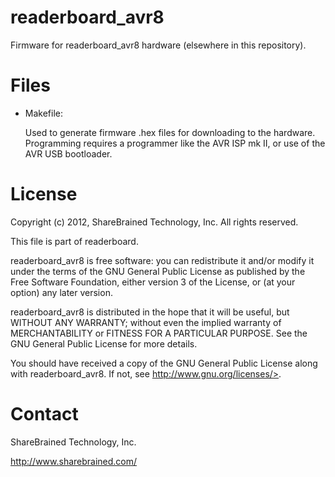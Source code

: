 readerboard_avr8
================

Firmware for readerboard_avr8 hardware (elsewhere in this repository).

Files
=====

* Makefile:

    Used to generate firmware .hex files for downloading to the hardware.
    Programming requires a programmer like the AVR ISP mk II, or use of the
    AVR USB bootloader.
    
License
=======

Copyright (c) 2012, ShareBrained Technology, Inc.
All rights reserved.

This file is part of readerboard.
 
readerboard_avr8 is free software: you can redistribute
it and/or modify it under the terms of the GNU General
Public License as published by the Free Software
Foundation, either version 3 of the License, or (at your
option) any later version.

readerboard_avr8 is distributed in the hope that it will
be useful, but WITHOUT ANY WARRANTY; without even the
implied warranty of MERCHANTABILITY or FITNESS FOR A
PARTICULAR PURPOSE. See the GNU General Public License
for more details.

You should have received a copy of the GNU General
Public License along with readerboard_avr8. If not, see
http://www.gnu.org/licenses/>.

Contact
=======

ShareBrained Technology, Inc.

<http://www.sharebrained.com/>